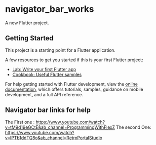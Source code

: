 # navigator_bar_works

A new Flutter project.

## Getting Started

This project is a starting point for a Flutter application.

A few resources to get you started if this is your first Flutter project:

- [Lab: Write your first Flutter app](https://docs.flutter.dev/get-started/codelab)
- [Cookbook: Useful Flutter samples](https://docs.flutter.dev/cookbook)

For help getting started with Flutter development, view the
[online documentation](https://docs.flutter.dev/), which offers tutorials,
samples, guidance on mobile development, and a full API reference.


## Navigator bar links for help

The First one : https://www.youtube.com/watch?v=tM9d19eGCtE&ab_channel=ProgrammingWithFlexZ
The second One: https://www.youtube.com/watch?v=lPTb1ddTQ8o&ab_channel=RetroPortalStudio
